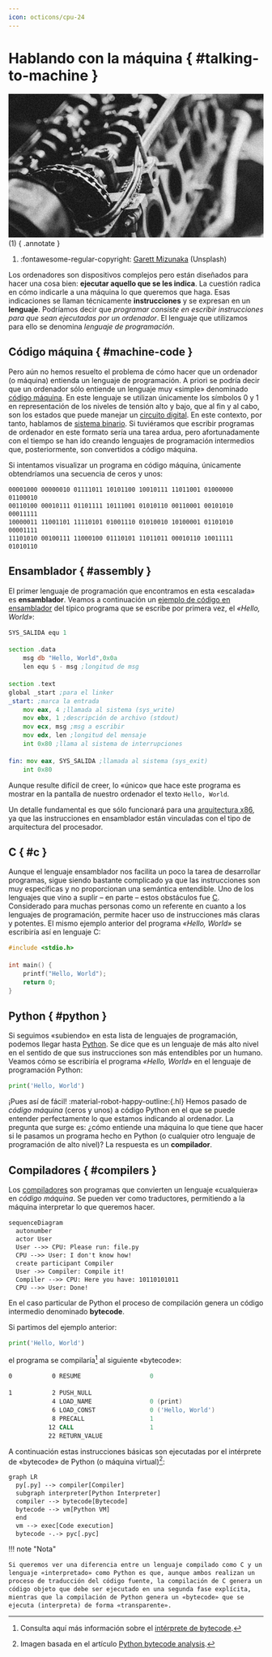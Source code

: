 ```yaml
---
icon: octicons/cpu-24
---
```


# Hablando con la máquina { #talking-to-machine }

![Motor](images/machine/engine.jpg)
(1)
{ .annotate }

1. :fontawesome-regular-copyright: [Garett Mizunaka](https://unsplash.com/@garett3) (Unsplash)

Los ordenadores son dispositivos complejos pero están diseñados para hacer una cosa bien: **ejecutar aquello que se les indica**. La cuestión radica en cómo indicarle a una máquina lo que queremos que haga. Esas indicaciones se llaman técnicamente **instrucciones** y se expresan en un **lenguaje**. Podríamos decir que _programar consiste en escribir instrucciones para que sean ejecutadas por un ordenador_. El lenguaje que utilizamos para ello se denomina _lenguaje de programación_.

## Código máquina { #machine-code }

Pero aún no hemos resuelto el problema de cómo hacer que un ordenador (o máquina) entienda un lenguaje de programación. A priori se podría decir que un ordenador sólo entiende un lenguaje muy «simple» denominado [código máquina](https://es.wikipedia.org/wiki/Lenguaje_de_m%C3%A1quina). En este lenguaje se utilizan únicamente los símbolos <span class="red">0</span> y <span class="green">1</span> en representación de los niveles de tensión alto y bajo, que al fin y al cabo, son los estados que puede manejar un [circuito digital](https://es.wikipedia.org/wiki/Circuito_digital). En este contexto, por tanto, hablamos de [sistema binario](https://es.wikipedia.org/wiki/Sistema_binario). Si tuviéramos que escribir programas de ordenador en este formato sería una tarea ardua, pero afortunadamente con el tiempo se han ido creando lenguajes de programación intermedios que, posteriormente, son convertidos a código máquina.

Si intentamos visualizar un programa en código máquina, únicamente obtendríamos una secuencia de ceros y unos:

```
00001000 00000010 01111011 10101100 10010111 11011001 01000000 01100010
00110100 00010111 01101111 10111001 01010110 00110001 00101010 00011111
10000011 11001101 11110101 01001110 01010010 10100001 01101010 00001111
11101010 00100111 11000100 01110101 11011011 00010110 10011111 01010110
```

## Ensamblador { #assembly }

El primer lenguaje de programación que encontramos en esta «escalada» es **ensamblador**. Veamos a continuación un [ejemplo de código en ensamblador](https://medium.com/nabucodonosor-editorial/hola-mundo-ensamblado-x86-ff62789ab9b0) del típico programa que se escribe por primera vez, el _«Hello, World»_:

```asm
SYS_SALIDA equ 1

section .data
    msg db "Hello, World",0x0a
    len equ $ - msg ;longitud de msg

section .text
global _start ;para el linker
_start: ;marca la entrada
    mov eax, 4 ;llamada al sistema (sys_write)
    mov ebx, 1 ;descripción de archivo (stdout)
    mov ecx, msg ;msg a escribir
    mov edx, len ;longitud del mensaje
    int 0x80 ;llama al sistema de interrupciones

fin: mov eax, SYS_SALIDA ;llamada al sistema (sys_exit)
    int 0x80
```

Aunque resulte difícil de creer, lo «único» que hace este programa es mostrar en la pantalla de nuestro ordenador el texto `Hello, World`.

Un detalle fundamental es que sólo funcionará para una [arquitectura x86](https://es.wikipedia.org/wiki/X86), ya que las instrucciones en ensamblador están vinculadas con el tipo de arquitectura del procesador.

## C { #c }

Aunque el lenguaje ensamblador nos facilita un poco la tarea de desarrollar programas, sigue siendo bastante complicado ya que las instrucciones son muy específicas y no proporcionan una semántica entendible. Uno de los lenguajes que vino a suplir – en parte – estos obstáculos fue [C](<https://es.wikipedia.org/wiki/C_(lenguaje_de_programaci%C3%B3n)>). Considerado para muchas personas como un referente en cuanto a los lenguajes de programación, permite hacer uso de instrucciones más claras y potentes. El mismo ejemplo anterior del programa _«Hello, World»_ se escribiría así en lenguaje C:

```c
#include <stdio.h>

int main() {
    printf("Hello, World");
    return 0;
}
```

## Python { #python }

Si seguimos «subiendo» en esta lista de lenguajes de programación, podemos llegar hasta [Python](https://es.wikipedia.org/wiki/Python). Se dice que es un lenguaje de más alto nivel en el sentido de que sus instrucciones son más entendibles por un humano. Veamos cómo se escribiría el programa _«Hello, World»_ en el lenguaje de programación Python:

```python
print('Hello, World')
```

¡Pues así de fácil! :material-robot-happy-outline:{.hl} Hemos pasado de _código máquina_ (ceros y unos) a código Python en el que se puede entender perfectamente lo que estamos indicando al ordenador. La pregunta que surge es: ¿cómo entiende una máquina lo que tiene que hacer si le pasamos un programa hecho en Python (o cualquier otro lenguaje de programación de alto nivel)? La respuesta es un **compilador**.

## Compiladores { #compilers }

Los [compiladores](https://es.wikipedia.org/wiki/Compilador) son programas que convierten un lenguaje «cualquiera» en _código máquina_. Se pueden ver como traductores, permitiendo a la máquina interpretar lo que queremos hacer.

```mermaid
sequenceDiagram
  autonumber
  actor User
  User -->> CPU: Please run: file.py
  CPU -->> User: I don't know how!
  create participant Compiler
  User ->> Compiler: Compile it!
  Compiler -->> CPU: Here you have: 10110101011
  CPU -->> User: Done!
```

En el caso particular de Python el proceso de compilación genera un código intermedio denominado **bytecode**.

Si partimos del ejemplo anterior:

```python
print('Hello, World')
```

el programa se compilaría[^1] al siguiente «bytecode»:

```asm
0           0 RESUME                   0

1           2 PUSH_NULL
            4 LOAD_NAME                0 (print)
            6 LOAD_CONST               0 ('Hello, World')
            8 PRECALL                  1
           12 CALL                     1
           22 RETURN_VALUE
```

A continuación estas instrucciones básicas son ejecutadas por el intérprete de «bytecode» de Python (o máquina virtual)[^2]:

```mermaid
graph LR
  py[.py] --> compiler[Compiler]
  subgraph interpreter[Python Interpreter]
  compiler --> bytecode[Bytecode]
  bytecode --> vm[Python VM]
  end
  vm --> exec[Code execution]
  bytecode -.-> pyc[.pyc]
```

!!! note "Nota"

    Si queremos ver una diferencia entre un lenguaje compilado como C y un lenguaje «interpretado» como Python es que, aunque ambos realizan un proceso de traducción del código fuente, la compilación de C genera un código objeto que debe ser ejecutado en una segunda fase explícita, mientras que la compilación de Python genera un «bytecode» que se ejecuta (interpreta) de forma «transparente».

[^1]: Consulta aquí más información sobre el [intérprete de bytecode](https://devguide.python.org/internals/interpreter/).
[^2]: Imagen basada en el artículo [Python bytecode analysis](https://nowave.it/python-bytecode-analysis-1.html).
